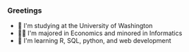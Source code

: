 ### Greetings

- 💜 I'm studying at the University of Washington
- 👨‍🎓 I'm majored in Economics and minored in Informatics
- 🤔 I'm learning R, SQL, python, and web development
